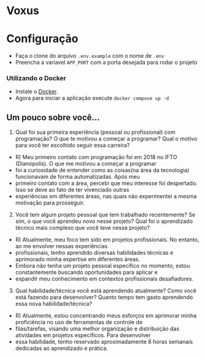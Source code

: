 # Voxus

# Configuração
- Faça o clone do arquivo ```.env.example``` com o nome de ```.env```
- Preencha a variavel ```APP_PORT``` com a porta desejada para rodar o projeto

### Utilizando o Docker
- Instale o [Docker](https://www.docker.com/).
- Agora para iniciar a aplicação execute ```docker compose up -d```


  

## Um pouco sobre você...
1) Qual foi sua primeira experiência (pessoal ou profissional) com
programação? O que te motivou a começar a programar? Qual o motivo para
você ter escolhido seguir essa carreira?

- R) Meu primeiro contato com programação foi em 2018 no IFTO (Dianópolis). O que me motivou a começar a programar
- foi a curiosidade de entender como as coisas(na área da tecnologia) funcionavam de forma automatizadas. Após meu
- primeiro contato com a área, percebi que meu interesse foi despertado. Isso se deve ao fato de ter vivenciado outras
- experiências em diferentes áreas, nas quais não experimentei a mesma motivação para prosseguir.


2) Você tem algum projeto pessoal que tem trabalhado recentemente? Se sim,
o que você aprendeu novo nesse projeto? Qual foi o aprendizado técnico mais
complexo que você teve nesse projeto?

- R) Atualmente, meu foco tem sido em projetos profissionais. No entanto, ao me envolver nessas experiências
- profissionais, tenho aprendido diversas habilidades técnicas e aprimorado minha expertise em diferentes áreas.
- Embora não tenha um projeto pessoal específico no momento, estou constantemente buscando oportunidades para aplicar e
- expandir meu conhecimento em contextos profissionais desafiadores.


3) Qual habilidade/técnica você está aprendendo atualmente? Como você está
fazendo para desenvolver? Quanto tempo tem gasto aprendendo essa nova
habilidade/técnica?

- R) 
Atualmente, estou concentrando meus esforços em aprimorar minha proficiência no uso de ferramentas de controle de
- filas/tarefas, visando uma melhor organização e distribuição das atividades em projetos específicos. Para desenvolver
- essa habilidade, tenho reservado aproximadamente 8 horas semanais dedicadas ao aprendizado e prática.